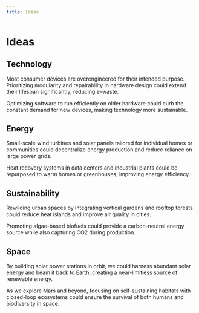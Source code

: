 ```yaml
---
title: Ideas
---
```


# Ideas

## Technology  
Most consumer devices are overengineered for their intended purpose. Prioritizing modularity and repairability in hardware design could extend their lifespan significantly, reducing e-waste.  

Optimizing software to run efficiently on older hardware could curb the constant demand for new devices, making technology more sustainable.  

## Energy  
Small-scale wind turbines and solar panels tailored for individual homes or communities could decentralize energy production and reduce reliance on large power grids.  

Heat recovery systems in data centers and industrial plants could be repurposed to warm homes or greenhouses, improving energy efficiency.  

## Sustainability  
Rewilding urban spaces by integrating vertical gardens and rooftop forests could reduce heat islands and improve air quality in cities.  

Promoting algae-based biofuels could provide a carbon-neutral energy source while also capturing CO2 during production.  

## Space  
By building solar power stations in orbit, we could harness abundant solar energy and beam it back to Earth, creating a near-limitless source of renewable energy.  

As we explore Mars and beyond, focusing on self-sustaining habitats with closed-loop ecosystems could ensure the survival of both humans and biodiversity in space.  
